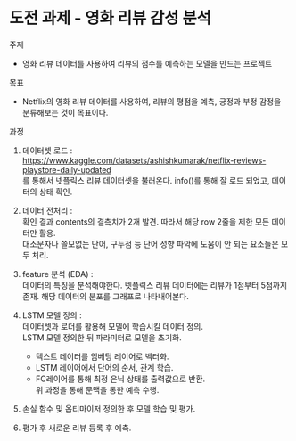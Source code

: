 # 도전 과제 - 영화 리뷰 감성 분석  

주제  

- 영화 리뷰 데이터를 사용하여 리뷰의 점수를 예측하는 모델을 만드는 프로젝트  

목표  

- Netflix의 영화 리뷰 데이터를 사용하여, 리뷰의 평점을 예측, 긍정과 부정 감정을 분류해보는 것이 목표이다.

과정  

1. 데이터셋 로드 :  
https://www.kaggle.com/datasets/ashishkumarak/netflix-reviews-playstore-daily-updated  
를 통해서 넷플릭스 리뷰 데이터셋을 불러온다. info()를 통해 잘 로드 되었고, 데이터의 상태 확인.  

2. 데이터 전처리 :  
확인 결과 contents의 결측치가 2개 발견. 따라서 해당 row 2줄을 제한 모든 데이터만 활용.  
대소문자나 쓸모없는 단어, 구두점 등 단어 성향 파악에 도움이 안 되는 요소들은 모두 처리.  

3. feature 분석 (EDA) :  
데이터의 특징을 분석해야한다. 넷플릭스 리뷰 데이터에는 리뷰가 1점부터 5점까지 존재. 해당 데이터의 분포를 그래프로 나타내어본다.

4. LSTM 모델 정의 :  
데이터셋과 로더를 활용해 모델에 학습시킬 데이터 정의.  
LSTM 모델 정의한 뒤 파라미터로 모델을 초기화.  

    - 텍스트 데이터를 임베딩 레이어로 벡터화.  
    - LSTM 레이어에서 단어의 순서, 관계 학습.  
    - FC레이어를 통해 최정 은닉 상태를 출력값으로 반환.  
    위 과정을 통해 문맥을 통한 예측 수행.  

5. 손실 함수 및 옵티마이저 정의한 후 모델 학습 및 평가.  

6. 평가 후 새로운 리뷰 등록 후 예측.